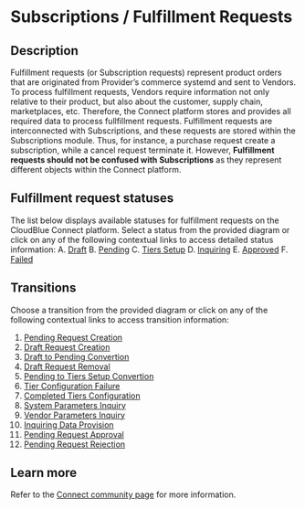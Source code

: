 # Subscriptions / Fulfillment Requests
## Description
Fulfillment requests (or Subscription requests) represent product orders that are originated from Provider’s commerce systemd and sent to Vendors. To process fulfillment requests, Vendors require information not only relative to their product, but also about the customer, supply chain, marketplaces, etc. Therefore, the Connect platform stores and provides all required data to process fullfillment requests.
Fulfillment requests are interconnected with Subscriptions, and these requests are stored within the Subscriptions module. Thus, for instance, a purchase request create a subscription, while a cancel request terminate it. However, **Fulfillment requests should not be confused with Subscriptions** as they represent different objects within the Connect platform.
## Fulfillment request statuses
The list below displays available statuses for fulfillment requests on the CloudBlue Connect platform. Select a status from the provided diagram or click on any of the following contextual links to access detailed status information:
A. [Draft](s-a-draft.html)
B. [Pending](s-b-pending.html)
C. [Tiers Setup](s-c-tiers-setup.html)
D. [Inquiring](s-d-inquiring.html)
E. [Approved](s-e-approved.html)
F. [Failed](s-f-failed.html)
## Transitions
Choose a transition from the provided diagram or click on any of the following contextual links to access transition information:
1. [Pending Request Creation](t-1-new-pending.html)
2. [Draft Request Creation](t-2-new-draft.html)
3. [Draft to Pending Convertion](t-3-draft-pending.html)
4. [Draft Request Removal](t-4-draft-deleted.html)
5. [Pending to Tiers Setup Convertion](t-5-pending-tiers-setup.html)
6. [Tier Configuration Failure](t-6-tiers-setup-failed.html)
7. [Completed Tiers Configuration](t7-tiers-setup-pending.html)
8. [System Parameters Inquiry](t8-pending-inquiring.html)
9. [Vendor Parameters Inquiry](t9-pending-inquiring.html)
10. [Inquiring Data Provision](t10-inquiring-pending.html)
11. [Pending Request Approval](t11-pending-approved.html)
12. [Pending Request Rejection](t-12-pending-failed.html)
## Learn more
Refer to the [Connect community page](https://connect.cloudblue.com/community/subscriptions) for more information.

